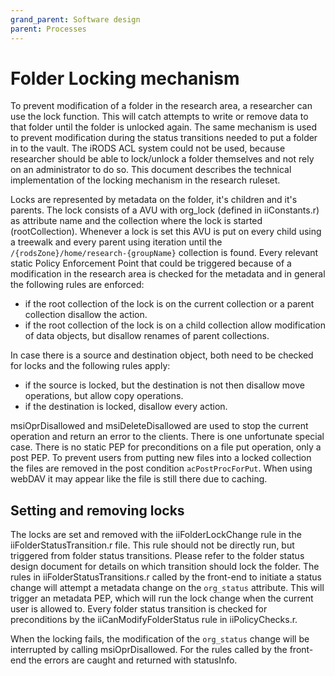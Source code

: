 ```yaml
---
grand_parent: Software design
parent: Processes
---
```

# Folder Locking mechanism
To prevent modification of a folder in the research area, a researcher can use the lock function. This will catch attempts to write or remove data to that folder
until the folder is unlocked again. The same mechanism is used to prevent modification during the status transitions needed to put a folder in to the vault. The
iRODS ACL system could not be used, because researcher should be able to lock/unlock a folder themselves and not rely on an administrator to do so. This document describes
the technical implementation of the locking mechanism in the research ruleset.


Locks are represented by metadata on the folder, it's children and it's parents. The lock consists of a AVU with org_lock (defined in iiConstants.r) as attribute name and the collection where
the lock is started (rootCollection). Whenever a lock is set this AVU is put on every child using a treewalk and every parent using iteration until the ``/{rodsZone}/home/research-{groupName}`` collection is found. Every relevant static Policy Enforcement Point that could be triggered because of a modification in the research area is checked for the metadata and in general the following rules are enforced:

- if the root collection of the lock is on the current collection or a parent collection disallow the action.
- if the root collection of the lock is on a child collection allow modification of data objects, but disallow renames of parent collections.

In case there is a source and destination object, both need to be checked for locks and the following rules apply:

- if the source is locked, but the destination is not then disallow move operations, but allow copy operations.
- if the destination is locked, disallow every action.

msiOprDisallowed and msiDeleteDisallowed are used to stop the current operation and return an error to the clients.
There is one unfortunate special case. There is no static PEP for preconditions on a file put operation, only a post PEP. To prevent
users from putting new files into a locked collection the files are removed in the post condition `acPostProcForPut`. When using webDAV it may appear like the file is still there due to caching.


## Setting and removing locks
The locks are set and removed with the iiFolderLockChange rule in the iiFolderStatusTransition.r file.
This rule should not be directly run, but triggered from folder status transitions.
Please refer to the folder status design document for details on which transition should lock the folder.
The rules in iiFolderStatusTransitions.r called by the front-end to initiate a status change will attempt a metadata change on the `org_status` attribute.
This will trigger an metadata PEP, which will run the lock change when the current user is allowed to.
Every folder status transition is checked for preconditions by the iiCanModifyFolderStatus rule in iiPolicyChecks.r.

When the locking fails, the modification of the `org_status` change will be interrupted by calling msiOprDisallowed.
For the rules called by the front-end the errors are caught and returned with statusInfo.
